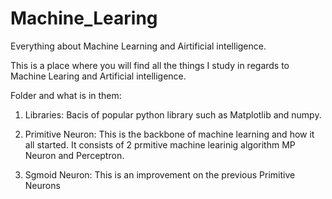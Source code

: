 # Machine_Learing

Everything about Machine Learning and Airtificial intelligence.

This is a place where you will find all the things I study in regards to Machine Learing and Artificial intelligence.

Folder and what is in them:
1. Libraries: Bacis of popular python library such as Matplotlib and numpy.

2. Primitive Neuron: This is the backbone of machine learning and how it all started. It consists of 2 prmitive machine learinig algorithm MP Neuron and Perceptron.

3. Sgmoid Neuron: This is an improvement on the previous Primitive Neurons

